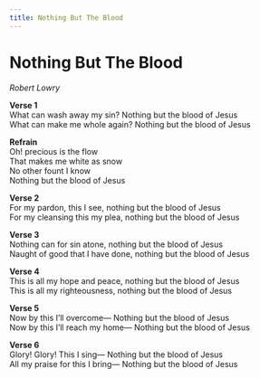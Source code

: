 ```yaml
---
title: Nothing But The Blood  
---
```


# Nothing But The Blood  
  
_Robert Lowry_  
  
**Verse 1**  
What can wash away my sin? Nothing but the blood of Jesus  
What can make me whole again? Nothing but the blood of Jesus  
  
**Refrain**  
Oh! precious is the flow  
That makes me white as snow  
No other fount I know  
Nothing but the blood of Jesus  
  
**Verse 2**  
For my pardon, this I see, nothing but the blood of Jesus  
For my cleansing this my plea, nothing but the blood of Jesus  
  
**Verse 3**  
Nothing can for sin atone, nothing but the blood of Jesus  
Naught of good that I have done, nothing but the blood of Jesus  
  
**Verse 4**  
This is all my hope and peace, nothing but the blood of Jesus  
This is all my righteousness, nothing but the blood of Jesus  
  
**Verse 5**  
Now by this I’ll overcome— Nothing but the blood of Jesus  
Now by this I’ll reach my home— Nothing but the blood of Jesus  
  
**Verse 6**  
Glory! Glory! This I sing— Nothing but the blood of Jesus  
All my praise for this I bring— Nothing but the blood of Jesus  
  
  